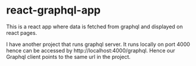 # react-graphql-app

This is a react app where data is fetched from graphql and displayed on react pages.

I have another project that runs graphql server. It runs locally on port 4000 hence can be accessed by http://localhost:4000/graphql.
Hence our Graphql client points to the same url in the project.
